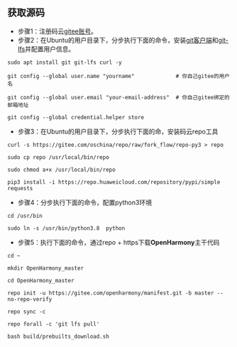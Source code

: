 ## 获取源码

* 步骤1：注册码云[gitee账号](https://gitee.com/signup)。
* 步骤2：在Ubuntu的用户目录下，分步执行下面的命令，安装[git客户端](https://git-scm.com/book/zh/v2/起步-安装-Git)和[git-lfs](https://gitee.com/vcs-all-in-one/git-lfs?_from=gitee_search#downloading)并配置用户信息。

```
sudo apt install git git-lfs curl -y

git config --global user.name "yourname"             # 你自己gitee的用户名

git config --global user.email "your-email-address"  # 你自己gitee绑定的邮箱地址

git config --global credential.helper store
```

* 步骤3：在Ubuntu的用户目录下，分步执行下面的命，安装码云repo工具

```
curl -s https://gitee.com/oschina/repo/raw/fork_flow/repo-py3 > repo

sudo cp repo /usr/local/bin/repo

sudo chmod a+x /usr/local/bin/repo

pip3 install -i https://repo.huaweicloud.com/repository/pypi/simple requests
```

* 步骤4：分步执行下面的命令，配置python3环境

```
cd /usr/bin

sudo ln -s /usr/bin/python3.8  python
```

* 步骤5：执行下面的命令，通过repo + https下载**OpenHarmony**主干代码

```
cd ~

mkdir OpenHarmony_master

cd OpenHarmony_master

repo init -u https://gitee.com/openharmony/manifest.git -b master --no-repo-verify

repo sync -c

repo forall -c 'git lfs pull'

bash build/prebuilts_download.sh
```

